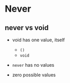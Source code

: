 # Never

## never vs void

* void has one value, itself
  * `()`
  * `void`

* `never` has no values
* zero possible values
